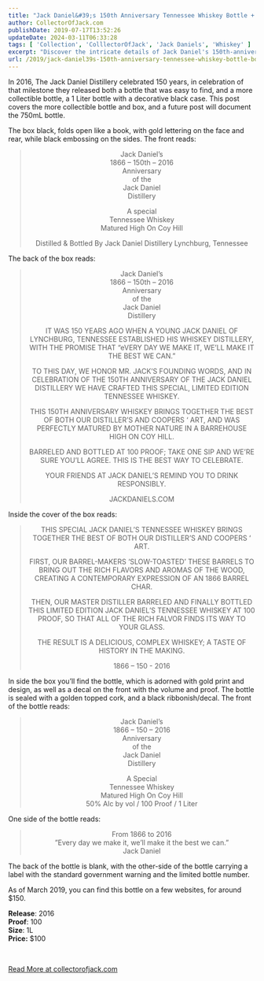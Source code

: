 ```yaml
---
title: "Jack Daniel&#39;s 150th Anniversary Tennessee Whiskey Bottle + Box"
author: CollectorOfJack.com
publishDate: 2019-07-17T13:52:26
updateDate: 2024-03-11T06:33:28
tags: [ 'Collection', 'ColllectorOfJack', 'Jack Daniels', 'Whiskey' ]
excerpt: "Discover the intricate details of Jack Daniel's 150th-anniversary collectible bottle and box. Unveil its design, limited edition whiskey, and more."
url: /2019/jack-daniel39s-150th-anniversary-tennessee-whiskey-bottle-box  # Use the generated URL with year
---
```

<p>In 2016, The Jack Daniel Distillery celebrated 150 years, in celebration of that milestone they released both a bottle that was easy to find, and a more collectible bottle, a 1 Liter bottle with a decorative black case. This post covers the more collectible bottle and box, and a future post will document the 750mL bottle.</p><p>The box black, folds open like a book, with gold lettering on the face and rear, while black embossing on the sides. The front reads:</p><blockquote><p align="center">Jack Daniel’s<br />1866 – 150th – 2016<br />Anniversary<br />of the<br />Jack Daniel <br />Distillery</p><p align="center">A special<br />Tennessee Whiskey<br />Matured High On Coy Hill</p><p align="center">Distilled &amp; Bottled By Jack Daniel Distillery Lynchburg, Tennessee</p></blockquote><p>The back of the box reads:</p><blockquote><p align="center">Jack Daniel’s<br />1866 – 150th – 2016<br />Anniversary<br />of the<br />Jack Daniel <br />Distillery</p><p align="center">IT WAS 150 YEARS AGO WHEN A YOUNG JACK DANIEL OF LYNCHBURG, TENNESSEE ESTABLISHED HIS WHISKEY DISTILLERY, WITH THE PROMISE THAT “eVERY DAY WE MAKE IT, WE’LL MAKE IT THE BEST WE CAN.”</p><p align="center">TO THIS DAY, WE HONOR MR. JACK’S FOUNDING WORDS, AND IN CELEBRATION OF THE 150TH ANNIVERSARY OF THE JACK DANIEL DISTILLERY WE HAVE CRAFTED THIS SPECIAL, LIMITED EDITION TENNESSEE WHISKEY.</p><p align="center">THIS 150TH ANNIVERSARY WHISKEY BRINGS TOGETHER THE BEST OF BOTH OUR DISTILLER’S AND COOPERS ‘ ART, AND WAS PERFECTLY MATURED BY MOTHER NATURE IN A BARREHOUSE HIGH ON COY HILL.</p><p align="center">BARRELED AND BOTTLED AT 100 PROOF; TAKE ONE SIP AND WE’RE SURE YOU’LL AGREE. THIS IS THE BEST WAY TO CELEBRATE.</p><p align="center">YOUR FRIENDS AT JACK DANIEL’S REMIND YOU TO DRINK RESPONSIBLY.</p><p align="center">JACKDANIELS.COM</p></blockquote><p align="left">Inside the cover of the box reads:</p><blockquote><p align="center">THIS SPECIAL JACK DANIEL’S TENNESSEE WHISKEY BRINGS TOGETHER THE BEST OF BOTH OUR DISTILLER’S AND COOPERS ‘ ART.</p><p align="center">FIRST, OUR BARREL-MAKERS ‘SLOW-TOASTED’ THESE BARRELS TO BRING OUT THE RICH FLAVORS AND AROMAS OF THE WOOD, CREATING A CONTEMPORARY EXPRESSION OF AN 1866 BARREL CHAR.</p><p align="center">THEN, OUR MASTER DISTILLER BARRELED AND FINALLY BOTTLED THIS LIMITED EDITION JACK DANIEL’S TENNESSEE WHISKEY AT 100 PROOF, SO THAT ALL OF THE RICH FALVOR FINDS ITS WAY TO YOUR GLASS.</p><p align="center">THE RESULT IS A DELICIOUS, COMPLEX WHISKEY; A TASTE OF HISTORY IN THE MAKING.</p><p align="center">1866 – 150 - 2016</p></blockquote><p align="left">In side the box you’ll find the bottle, which is adorned with gold print and design, as well as a decal on the front with the volume and proof. The bottle is sealed with a golden topped cork, and a black ribbonish/decal. The front of the bottle reads:</p><blockquote><p align="center">Jack Daniel’s<br />1866 – 150 – 2016<br />Anniversary<br />of the<br />Jack Daniel<br />Distillery</p><p align="center">A Special<br />Tennessee Whiskey<br />Matured High On Coy Hill<br />50% Alc by vol / 100 Proof / 1 Liter</p></blockquote><p align="left">One side of the bottle reads:</p><blockquote><p align="center">From 1866 to 2016<br />”Every day we make it, we’ll make it the best we can.”<br />Jack Daniel</p></blockquote><p align="left">The back of the bottle is blank, with the other-side of the bottle carrying a label with the standard government warning and the limited bottle number.</p><p align="left">As of March 2019, you can find this bottle on a few websites, for around $150.</p><p><strong>Release</strong>: 2016<br /><strong>Proof</strong>: 100<br /><strong>Size</strong>: 1L<br /><strong>Price:</strong> $100<p align="left"><br /></p>  <a href="https://collectorofjack.com/150thAnniversary">Read More at collectorofjack.com</a>

